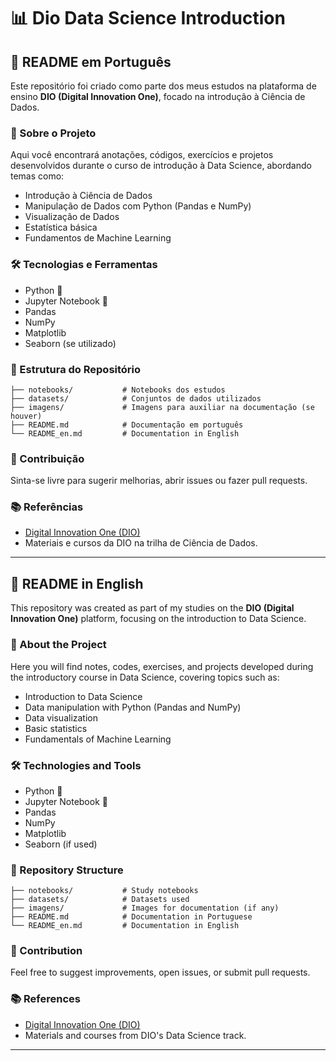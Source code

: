 
# 📊 Dio Data Science Introduction

## 📄 README em Português

Este repositório foi criado como parte dos meus estudos na plataforma de ensino **DIO (Digital Innovation One)**, focado na introdução à Ciência de Dados.

### 🚀 Sobre o Projeto

Aqui você encontrará anotações, códigos, exercícios e projetos desenvolvidos durante o curso de introdução à Data Science, abordando temas como:

- Introdução à Ciência de Dados
- Manipulação de Dados com Python (Pandas e NumPy)
- Visualização de Dados
- Estatística básica
- Fundamentos de Machine Learning

### 🛠 Tecnologias e Ferramentas

- Python 🐍
- Jupyter Notebook 📓
- Pandas
- NumPy
- Matplotlib
- Seaborn (se utilizado)

### 📁 Estrutura do Repositório

```
├── notebooks/           # Notebooks dos estudos
├── datasets/            # Conjuntos de dados utilizados
├── imagens/             # Imagens para auxiliar na documentação (se houver)
├── README.md            # Documentação em português
└── README_en.md         # Documentation in English
```

### 🤝 Contribuição

Sinta-se livre para sugerir melhorias, abrir issues ou fazer pull requests.

### 📚 Referências

- [Digital Innovation One (DIO)](https://dio.me/)
- Materiais e cursos da DIO na trilha de Ciência de Dados.

---

## 📄 README in English

This repository was created as part of my studies on the **DIO (Digital Innovation One)** platform, focusing on the introduction to Data Science.

### 🚀 About the Project

Here you will find notes, codes, exercises, and projects developed during the introductory course in Data Science, covering topics such as:

- Introduction to Data Science
- Data manipulation with Python (Pandas and NumPy)
- Data visualization
- Basic statistics
- Fundamentals of Machine Learning

### 🛠 Technologies and Tools

- Python 🐍
- Jupyter Notebook 📓
- Pandas
- NumPy
- Matplotlib
- Seaborn (if used)

### 📁 Repository Structure

```
├── notebooks/           # Study notebooks
├── datasets/            # Datasets used
├── imagens/             # Images for documentation (if any)
├── README.md            # Documentation in Portuguese
└── README_en.md         # Documentation in English
```

### 🤝 Contribution

Feel free to suggest improvements, open issues, or submit pull requests.

### 📚 References

- [Digital Innovation One (DIO)](https://dio.me/)
- Materials and courses from DIO's Data Science track.

---
